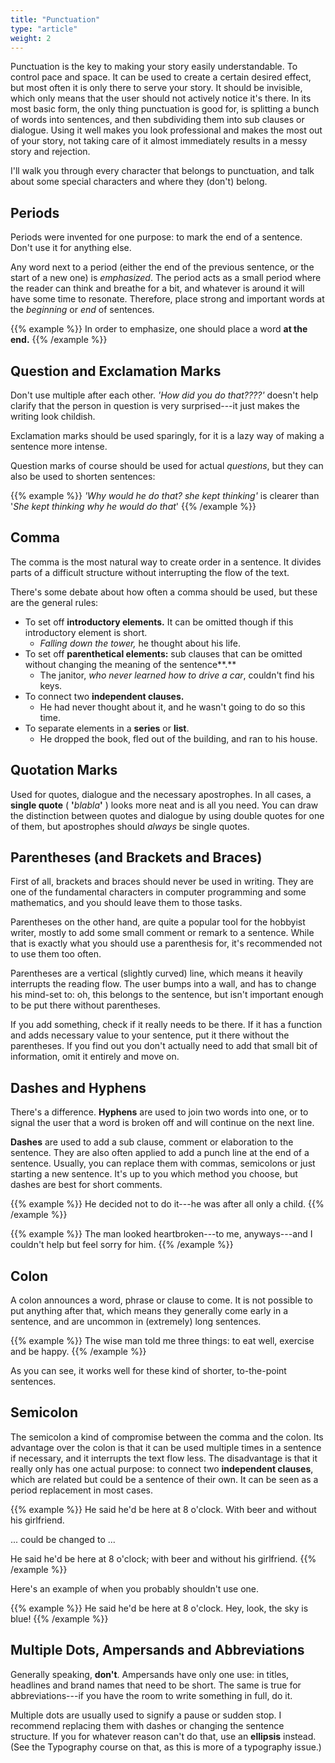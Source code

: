 ```yaml
---
title: "Punctuation"
type: "article"
weight: 2
---
```


Punctuation is the key to making your story easily understandable. To control pace and space. It can be used to create a certain desired effect, but most often it is only there to serve your story. It should be invisible, which only means that the user should not actively notice it's there. In its most basic form, the only thing punctuation is good for, is splitting a bunch of words into sentences, and then subdividing them into sub clauses or dialogue. Using it well makes you look professional and makes the most out of your story, not taking care of it almost immediately results in a messy story and rejection.

I'll walk you through every character that belongs to punctuation, and talk about some special characters and where they (don't) belong.

Periods
-------

Periods were invented for one purpose: to mark the end of a sentence. Don't use it for anything else.

Any word next to a period (either the end of the previous sentence, or the start of a new one) is _emphasized_. The period acts as a small period where the reader can think and breathe for a bit, and whatever is around it will have some time to resonate. Therefore, place strong and important words at the _beginning_ or _end_ of sentences.

{{% example %}}
In order to emphasize, one should place a word **at the end.**
{{% /example %}}

Question and Exclamation Marks
------------------------------

Don't use multiple after each other. _'How did you do that????'_ doesn't help clarify that the person in question is very surprised---it just makes the writing look childish.

Exclamation marks should be used sparingly, for it is a lazy way of making a sentence more intense.

Question marks of course should be used for actual _questions_, but they can also be used to shorten sentences:

{{% example %}}
_'Why would he do that? she kept thinking'_ is clearer than '_She kept thinking why he would do that_'
{{% /example %}}

Comma
-----

The comma is the most natural way to create order in a sentence. It divides parts of a difficult structure without interrupting the flow of the text.

There's some debate about how often a comma should be used, but these are the general rules:

*   To set off **introductory elements.** It can be omitted though if this introductory element is short.
    *   _Falling down the tower,_ he thought about his life.
*   To set off **parenthetical elements:** sub clauses that can be omitted without changing the meaning of the sentence**.**
    *   The janitor, _who never learned how to drive a car_, couldn't find his keys.
*   To connect two **independent clauses.**
    *   He had never thought about it, and he wasn't going to do so this time.
*   To separate elements in a **series** or **list**.
    *   He dropped the book, fled out of the building, and ran to his house.

Quotation Marks
---------------

Used for quotes, dialogue and the necessary apostrophes. In all cases, a **single quote** ( **'**_blabla_**'** ) looks more neat and is all you need. You can draw the distinction between quotes and dialogue by using double quotes for one of them, but apostrophes should _always_ be single quotes.

Parentheses (and Brackets and Braces)
-------------------------------------

First of all, brackets and braces should never be used in writing. They are one of the fundamental characters in computer programming and some mathematics, and you should leave them to those tasks.

Parentheses on the other hand, are quite a popular tool for the hobbyist writer, mostly to add some small comment or remark to a sentence. While that is exactly what you should use a parenthesis for, it's recommended not to use them too often.

Parentheses are a vertical (slightly curved) line, which means it heavily interrupts the reading flow. The user bumps into a wall, and has to change his mind-set to: oh, this belongs to the sentence, but isn't important enough to be put there without parentheses.

If you add something, check if it really needs to be there. If it has a function and adds necessary value to your sentence, put it there without the parentheses. If you find out you don't actually need to add that small bit of information, omit it entirely and move on.

Dashes and Hyphens
------------------

There's a difference. **Hyphens** are used to join two words into one, or to signal the user that a word is broken off and will continue on the next line.

**Dashes** are used to add a sub clause, comment or elaboration to the sentence. They are also often applied to add a punch line at the end of a sentence. Usually, you can replace them with commas, semicolons or just starting a new sentence. It's up to you which method you choose, but dashes are best for short comments.

{{% example %}}
He decided not to do it---he was after all only a child. 
{{% /example %}}

{{% example %}}
The man looked heartbroken---to me, anyways---and I couldn't help but feel sorry for him.
{{% /example %}}

Colon
-----

A colon announces a word, phrase or clause to come. It is not possible to put anything after that, which means they generally come early in a sentence, and are uncommon in (extremely) long sentences.

{{% example %}}
The wise man told me three things: to eat well, exercise and be happy.
{{% /example %}}

As you can see, it works well for these kind of shorter, to-the-point sentences.

Semicolon
---------

The semicolon a kind of compromise between the comma and the colon. Its advantage over the colon is that it can be used multiple times in a sentence if necessary, and it interrupts the text flow less. The disadvantage is that it really only has one actual purpose: to connect two **independent clauses**, which are related but could be a sentence of their own. It can be seen as a period replacement in most cases.

{{% example %}}
He said he'd be here at 8 o'clock. With beer and without his girlfriend.

... could be changed to ... 

He said he'd be here at 8 o'clock; with beer and without his girlfriend.
{{% /example %}}

Here's an example of when you probably shouldn't use one.

{{% example %}}
He said he'd be here at 8 o'clock. Hey, look, the sky is blue!
{{% /example %}}

Multiple Dots, Ampersands and Abbreviations
-------------------------------------------

Generally speaking, **don't**. Ampersands have only one use: in titles, headlines and brand names that need to be short. The same is true for abbreviations---if you have the room to write something in full, do it.

Multiple dots are usually used to signify a pause or sudden stop. I recommend replacing them with dashes or changing the sentence structure. If you for whatever reason can't do that, use an **ellipsis** instead. (See the Typography course on that, as this is more of a typography issue.)